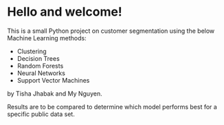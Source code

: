 # Hello and welcome!
This is a small Python project on customer segmentation using the below Machine Learning methods:
- Clustering
- Decision Trees
- Random Forests
- Neural Networks
- Support Vector Machines

by Tisha Jhabak and My Nguyen.

Results are to be compared to determine which model performs best for a specific public data set.
